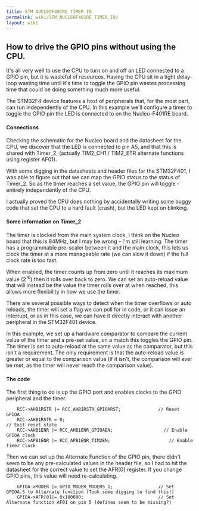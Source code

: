 ```yaml
---
title: STM NUCLEOF401RE TIMER IO
permalink: wiki/STM_NUCLEOF401RE_TIMER_IO/
layout: wiki
---
```


How to drive the GPIO pins without using the CPU.
-------------------------------------------------

It's all very well to use the CPU to turn on and off an LED connected to
a GPIO pin, but it is wasteful of resources. Having the CPU sit in a
tight delay-loop wasting time until it's time to toggle the GPIO pin
wastes processing time that could be doing something much more useful.

The STM32F4 device features a host of peripherals that, for the most
part, can run independently of the CPU. In this example we'll configure
a timer to toggle the GPIO pin the LED is connected to on the
Nucleo-F401RE board.

#### Connections

Checking the schematic for the Nucleo board and the datasheet for the
CPU, we discover that the LED is connected to pin A5, and that this is
shared with Timer\_2, (actually TIM2\_CH1 / TIM2\_ETR alternate
functions using register AF01).

With some digging in the datasheets and header files for the STM32F401,
I was able to figure out that we can map the GPIO status to the status
of Timer\_2. So as the timer reaches a set value, the GPIO pin will
toggle - entirely independently of the CPU.

I actually proved the CPU does nothing by accidentally writing some
buggy code that set the CPU to a hard fault (crash), but the LED kept on
blinking.

#### Some information on Timer\_2

The timer is clocked from the main system clock, I think on the Nucleo
board that this is 84MHz, but I may be wrong - I'm still learning. The
timer has a programmable pre-scaler between it and the main clock, this
lets us clock the timer at a more manageable rate (we can slow it down)
if the full clock rate is too fast.

When enabled, the timer counts up from zero until it reaches its maximum
value (2<sup>16</sup>) then it rolls over back to zero. We can set an
auto-reload value that will instead be the value the timer rolls over at
when reached, this allows more flexibility in how we use the timer.

There are several possible ways to detect when the timer overflows or
auto reloads, the timer will set a flag we can poll for in code, or it
can issue an interrupt, or as in this case, we can have it directly
interact with another peripheral in the STM32F401 device.

In this example, we set up a hardware comparator to compare the current
value of the timer and a pre-set value, on a match this toggles the GPIO
pin. The timer is set to auto-reload at the same value as the
comparator, but this isn't a requirement. The only requirement is that
the auto-reload value is greater or equal to the comparison value (if it
isn't, the comparison will ever be met, as the timer will never reach
the comparison value).

#### The code

The first thing to do is up the GPIO port and enables clocks to the GPIO
peripheral and the timer.

        RCC->AHB1RSTR |= RCC_AHB1RSTR_GPIOARST;              // Reset GPIOA
        RCC->AHB1RSTR = 0;                                                      // Exit reset state
        RCC->AHB1ENR |= RCC_AHB1ENR_GPIOAEN;                   // Enable GPIOA clock
        RCC->APB1ENR |= RCC_APB1ENR_TIM2EN;                      // Enable Timer Clock

Then we can set up the Alternate Function of the GPIO pin, there didn't
seem to be any pre-calculated values in the header file, so I had to hit
the datasheet for the correct value to set the AFR\[0\] register. If you
change GPIO pins, this value will need re-calculating.

        GPIOA->MODER |= GPIO_MODER_MODER5_1;                 // Set GPIOA.5 to Alternate function (Took some digging to find this!)
        GPIOA->AFR[0]|= 0x100000;                            // Set Alternate function AF01 on pin 5 (defines seem to be missing?)
